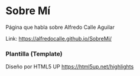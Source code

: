 # Sobre Mí

Página que habla sobre Alfredo Calle Aguilar

Link: https://alfredocalle.github.io/SobreMi/

### Plantilla (Template)
Diseño por HTML5 UP
https://html5up.net/highlights